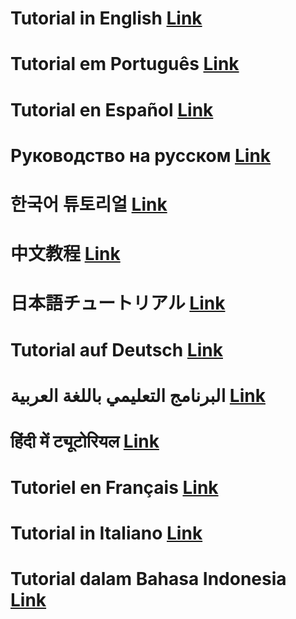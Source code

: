 # Tutorial in English [Link](https://github.com/ils94/TailsOSBitcoinColdWallet/blob/main/Languages/English.md)
# Tutorial em Português [Link](https://github.com/ils94/TailsOSBitcoinColdWallet/blob/main/Languages/Portugues.md)
# Tutorial en Español [Link](https://github.com/ils94/TailsOSBitcoinColdWallet/blob/main/Languages/Español.md)
# Руководство на русском [Link](https://github.com/ils94/TailsOSBitcoinColdWallet/blob/main/Languages/Russian.md)
# 한국어 튜토리얼 [Link](https://github.com/ils94/TailsOSBitcoinColdWallet/blob/main/Languages/Korean.md)
# 中文教程 [Link](https://github.com/ils94/TailsOSBitcoinColdWallet/blob/main/Languages/Chinese.md)
# 日本語チュートリアル [Link](https://github.com/ils94/TailsOSBitcoinColdWallet/blob/main/Languages/Japonese.md)
# Tutorial auf Deutsch [Link](https://github.com/ils94/TailsOSBitcoinColdWallet/blob/main/Languages/Deutsch.md)
# البرنامج التعليمي باللغة العربية [Link](https://github.com/ils94/TailsOSBitcoinColdWallet/blob/main/Languages/Arabic.md)
# हिंदी में ट्यूटोरियल [Link](https://github.com/ils94/TailsOSBitcoinColdWallet/blob/main/Languages/Hindi.md)
# Tutoriel en Français [Link](https://github.com/ils94/TailsOSBitcoinColdWallet/blob/main/Languages/French.md)
# Tutorial in Italiano [Link](https://github.com/ils94/TailsOSBitcoinColdWallet/blob/main/Languages/Italian.md)
# Tutorial dalam Bahasa Indonesia [Link](https://github.com/ils94/TailsOSBitcoinColdWallet/blob/main/Languages/Indonesian.md)
